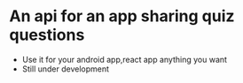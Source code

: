 # An api for an app sharing quiz questions 

- Use it for your android app,react app anything you want
- Still under development
